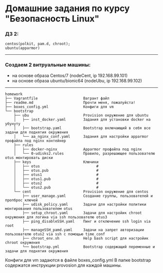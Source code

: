 Домашние задания по курсу "Безопасность Linux"
===============================================
### ДЗ 2:
    centos(polkit, pam.d, chroot);
    ubuntu(apparmor)
-----------------------------------------------
### Создаем 2 витруальные машины:
* на основе образа Centos/7 (nodeCent, ip 192.168.99.101)
* на основе образа ubuntu/bionic64 (nodeUbu, ip 192.168.99.102)
-----------------------------------------------
```
homework
├── Vagrantfile                     Вагрант файл 
├── readme.md                       Прочти меня, пожалуйста!
├── boxes_config.yml                Конфиги для vm
└── bootstrap                       
    ├── ubu                         Provision окружение для ubuntu
    │   ├── inst_docker.yaml        Задания для установки docker на убунуту
    │   ├── bootstrap.yaml          Bootstrap включающий в себя все задачи для поднятия окружения
    │   └── aa_nginx_conf.yaml      Задания для настройки apparmor профайла под nginx контейнер
    ├── rules
    │   ├── docker-nginx            Аpparmor профайла под nginx
    │   └── 0-udisks2.rules         Правило, разрешающее пользователю otus монтировать диски
    ├── keys                        Ключики
    │   ├── otus                          #
    │   ├── otus.pub                      #
    │   ├── otus1                         #
    │   ├── otus1.pub                     #
    │   ├── otus2                         #
    │   └── otus2.pub                     #
    └── cent                        Provision окружение для centos
        ├── user_manage.yaml        Создание группы, пользователей и пропброс ключей
        ├── udisk_policy.yaml       Задачи для настройки политики монтирования пользователем otus
        ├── setup_chroot.yaml       Задачи для настройик chroot окружения для логина via ssh пользователю otus3
        ├── ping_disableSSH.yaml    Пинг и отключение ssh login via root
        ├── manageSSH_pamd.yaml     Задачи на запрет авторизации пользователю otus2 via ssh с помощью time_conf 
        ├── chroot_env.sh           Help bash script для настройик chroot окружения
        └── bootstrap.yml           Bootstrap содержащий переменные и задачи для поднятия окружения
```

Конфиги для vm задаются в файле boxes_config.yml
В папке bootstrap содержатся инструкции provosion для каждой машины. 